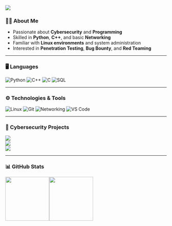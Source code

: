 [![](https://raw.githubusercontent.com/saeed-elsaeed/saeed-elsaeed/master/profile.gif)]()

### 👨‍💻 About Me
- Passionate about **Cybersecurity** and **Programming**  
- Skilled in **Python**, **C++**, and basic **Networking**  
- Familiar with **Linux environments** and system administration  
- Interested in **Penetration Testing**, **Bug Bounty**, and **Red Teaming**  

---

### 🖥️ Languages
![Python](https://img.shields.io/badge/-Python-000?&logo=Python)
![C++](https://img.shields.io/badge/-C++-000?&logo=c%2b%2b&logoColor=00599C)
![C](https://img.shields.io/badge/-C-000?&logo=C)
![SQL](https://img.shields.io/badge/-SQL-000?&logo=MySQL)

---

### ⚙️ Technologies & Tools
![Linux](https://img.shields.io/badge/-Linux-000?&logo=Linux)
![Git](https://img.shields.io/badge/-Git-000?&logo=git)
![Networking](https://img.shields.io/badge/-Networking-000?&logo=cisco)
![VS Code](https://img.shields.io/badge/-VS%20Code-000?&logo=visual-studio-code)

---

### 🔐 Cybersecurity Projects
[![](https://img.shields.io/badge/-🌐%20Network%20Tools-000)](https://github.com/saeed-el-saeed/Network-Tools)  
[![](https://img.shields.io/badge/-💉%20SQL%20Injection-000)](https://github.com/saeed-el-saeed/SQL-Injection)  
[![](https://img.shields.io/badge/-🩸%20Packet%20Sniffer-000)](https://github.com/saeed-el-saeed/Packet-Sniffer)  

---

### 📊 GitHub Stats
<a href="#"><img height="137px" src="https://github-readme-stats.vercel.app/api?username=saeed-el-saeed&hide_title=true&hide_border=true&show_icons=true&include_all_commits=true&count_private=true&line_height=21&text_color=000&icon_color=000&bg_color=0,ea6161,ffc64d,fffc4d,52fa5a&theme=graywhite" /><img height="137px" src="https://github-readme-stats.vercel.app/api/top-langs/?username=saeed-el-saeed&hide=html&hide_title=true&hide_border=true&layout=compact&langs_count=6&text_color=000&icon_color=fff&bg_color=0,52fa5a,4dfcff,c64dff&theme=graywhite" /></a>

